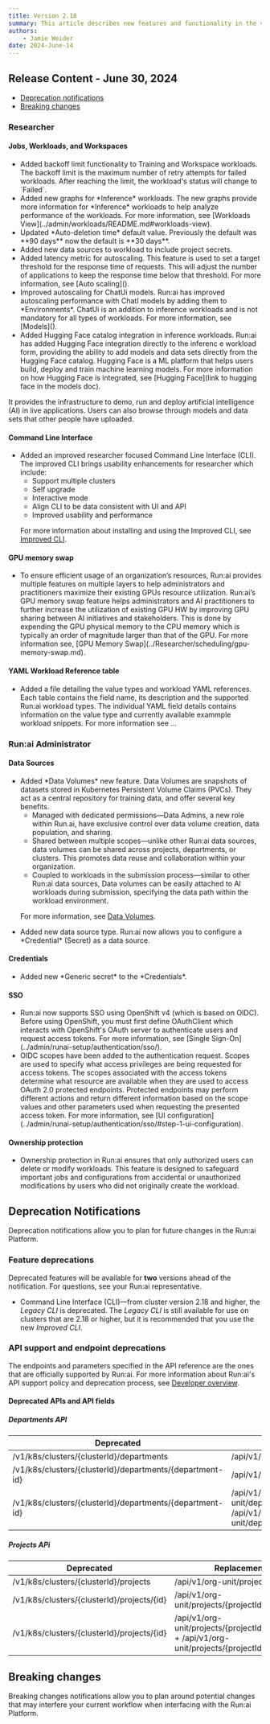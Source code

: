 ```yaml
---
title: Version 2.18
summary: This article describes new features and functionality in the version.
authors:
    - Jamie Weider
date: 2024-June-14
---
```


## Release Content - June 30, 2024

* [Deprecation notifications](#deprecation-notifications)
* [Breaking changes](#breaking-changes)

### Researcher

#### Jobs, Workloads, and Workspaces

* <!-- TODO ADD LINK TO DOC Run-14732/Run-14733 Add backoff limit to workspace & standard training -->Added backoff limit functionality to Training and Workspace workloads. The backoff limit is the maximum number of retry attempts for failed workloads. After reaching the limit, the workload's status will change to `Failed`.

* <!-- RUN-16830/RUN-16831 - Graphs & special metrics for inference -->Added new graphs for *Inference* workloads. The new graphs provide more information for *Inference* workloads to help analyze performance of the workloads. For more information, see [Workloads View](../admin/workloads/README.md#workloads-view).

* <!-- RUN-18944/RUN-18945 Changing "Auto-deletion" default and presentation of the default value in the UI -->Updated *Auto-deletion time* default value. Previously the default was **90 days** now the default is **30 days**.

* <!-- TODO better explanation RUN-16917/RUN-19363 Expose secrets in workload submission -->Added new data sources to workload to include project secrets.

* <!-- TODO add link to doc when ready - get approval for text RUN-16805/RUN-17416 - Provide latency-based metric for autoscaling for requests -->Added latency metric for autoscaling. This feature is used to set a target threshold for the response time of requests. This will adjust the number of applications to keep the response time below that threshold. For more information, see [Auto scaling]().

* <!-- TODO Add docs for models explanation. RUN-16872/RUN-18526 Separating ChatUi from model in favor of coherent autoscaling -->Improved autoscaling for ChatUi models. Run:ai has improved autoscaling performance with ChatI models by adding them to *Environments*. ChatUi is an addition to inference workloads and is not mandatory for all types of workloads. For more information, see [Models]().

* <!-- TODO add this as a section to the "models catalog" doc RUN-16806/RUN-16807 - Hugging face integration -->Added Hugging Face catalog integration in inference workloads. Run:ai has added Hugging Face integration directly to the inferenc e workload form, providing the ability to add models and data sets directly from the Hugging Face catalog. Hugging Face is a ML platform that helps users build, deploy and train machine learning models. For more information on how Hugging Face is integrated, see [Hugging Face](link to hugging face in the models doc).

It provides the infrastructure to demo, run and deploy artificial intelligence (AI) in live applications. Users can also browse through models and data sets that other people have uploaded. 

#### Command Line Interface

* <!-- TODO verify link to doc post merge to page RUN-14715/RUN-16337 - CLI V2 -->Added an improved researcher focused Command Line Interface (CLI). The improved CLI brings usability enhancements for researcher which include:

    * Support multiple clusters
    * Self upgrade
    * Interactive mode
    * Align CLI to be data consistent with UI and API
    * Improved usability and performance

    For more information about installing and using the Improved CLI, see [Improved CLI](../Researcher/cli-reference/new-cli/runai.md).

#### GPU memory swap

* <!-- TODO verify link to doc post merge to page RUN-12615/RUN-12616 -->To ensure efficient usage of an organization’s resources, Run:ai provides multiple features on multiple layers to help administrators and practitioners maximize their existing GPUs resource utilization.  Run:ai’s GPU memory swap feature helps administrators and AI practitioners to further increase the utilization of existing GPU HW by improving GPU sharing between AI initiatives and stakeholders. This is done by expending the GPU physical memory to the CPU memory which is typically an order of magnitude larger than that of the GPU.  For more information see, [GPU Memory Swap](../Researcher/scheduling/gpu-memory-swap.md).

#### YAML Workload Reference table

* <!-- TODO verify doc to upload pdf file RUN-17487/RUN-17656 -->Added a file detailing the value types and workload YAML references. Each table contains the field name, its description and the supported Run:ai workload types. The individual YAML field details contains information on the value type and currently available exammple workload snippets. For more information see ...

### Run:ai Administrator

#### Data Sources

* <!-- TODO verify link to doc post merge RUN-16758/RUN-18432 - Data volumes -->Added *Data Volumes* new feature. Data Volumes are snapshots of datasets stored in Kubernetes Persistent Volume Claims (PVCs). They act as a central repository for training data, and offer several key benefits.

    * Managed with dedicated permissions&mdash;Data Admins, a new role within Run.ai, have exclusive control over data volume creation, data population, and sharing.
    * Shared between multiple scopes&mdash;unlike other Run:ai data sources, data volumes can be shared across projects, departments, or clusters. This promotes data reuse and collaboration within your organization.
    * Coupled to workloads in the submission process&mdash;similar to other Run:ai data sources, Data volumes can be easily attached to AI workloads during submission, specifying the data path within the workload environment.
  
    For more information, see [Data Volumes](../developer/admin-rest-api/data-volumes.md).

* <!-- TODO better explanation RUN-16917/RUN-19363 Expose secrets in workload submission -->Added new data source type. Run:ai now allows you to configure a *Credential* (Secret) as a data source.

#### Credentials

* <!-- TODO better explanation RUN-16917/RUN-19363 Expose secrets in workload submission -->Added new *Generic secret* to the *Credentials*.

#### SSO

* <!-- TODO Change ticket numbers and description RUN-16859/RUN-16860-->Run:ai now supports SSO using OpenShift v4 (which is based on OIDC). Before using OpenShift, you must first define OAuthClient which interacts with OpenShift's OAuth server to authenticate users and request access tokens. For more information, see [Single Sign-On](../admin/runai-setup/authentication/sso/).

* <!-- RUN-16788/RUN-16866 - OIDC Scopes -->OIDC scopes have been added to the authentication request. Scopes are used to specify what access privileges are being requested for access tokens. The scopes associated with the access tokens determine what resource are available when they are used to access OAuth 2.0 protected endpoints. Protected endpoints may perform different actions and return different information based on the scope values and other parameters used when requesting the presented access token. For more information, see [UI configuration](../admin/runai-setup/authentication/sso/#step-1-ui-configuration).

#### Ownership protection

* <!-- TODO Need to confirm text RUN-19098/RUN-19557 Need to add link -->Ownership protection in Run:ai ensures that only authorized users can delete or modify workloads. This feature is designed to safeguard important jobs and configurations from accidental or unauthorized modifications by users who did not originally create the workload.

## Deprecation Notifications

Deprecation notifications allow you to plan for future changes in the Run:ai Platform.

### Feature deprecations

Deprecated features will be available for **two** versions ahead of the notification. For questions, see your Run:ai representative.

* Command Line Interface (CLI)&mdash;from cluster version 2.18 and higher, the *Legacy CLI* is deprecated. The *Legacy CLI* is still available for use on clusters that are 2.18 or higher, but it is recommended that you use the new *Improved CLI*.

### API support and endpoint deprecations

The endpoints and parameters specified in the API reference are the ones that are officially supported by Run:ai. For more information about Run:ai's API support policy and deprecation process, see [Developer overview](../developer/overview-developer.md#api-support).

#### Deprecated APIs and API fields

##### Departments API

| Deprecated | Replacement |
| --- |  --- |
| /v1/k8s/clusters/{clusterId}/departments | /api/v1/org-unit/departments |
| /v1/k8s/clusters/{clusterId}/departments/{department-id} | /api/v1/org-unit/departments/{departmentId} |
| /v1/k8s/clusters/{clusterId}/departments/{department-id} | /api/v1/org-unit/departments/{departmentId}+PUT/PATCH /api/v1/org-unit/departments/{departmentId}/resources |

##### Projects APi

| Deprecated | Replacement |
| --- |  --- |
| /v1/k8s/clusters/{clusterId}/projects | /api/v1/org-unit/projects |
| /v1/k8s/clusters/{clusterId}/projects/{id} | /api/v1/org-unit/projects/{projectId} |
| /v1/k8s/clusters/{clusterId}/projects/{id} | /api/v1/org-unit/projects/{projectId} + /api/v1/org-unit/projects/{projectId}/resources |

## Breaking changes

Breaking changes notifications allow you to plan around potential changes that may interfere your current workflow when interfacing with the Run:ai Platform.


